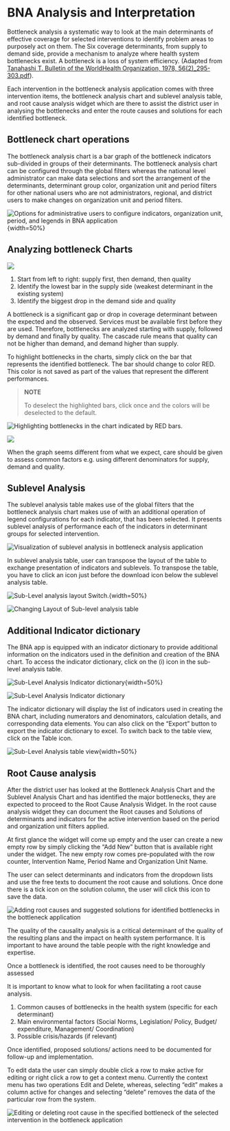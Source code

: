 # BNA Analysis and Interpretation

Bottleneck analysis a systematic way to look at the main determinants of
effective coverage for selected interventions to identify problem areas
to purposely act on them. The Six coverage determinants, from supply to
demand side, provide a mechanism to analyze where health system
bottlenecks exist. A bottleneck is a loss of system
efficiency. (Adapted from [Tanahashi T. Bulletin of the WorldHealth Organization, 1978, 56\(2\)_295-303.pdf](http://whqlibdoc.who.int/bulletin/1978/Vol56-No2/bulletin_1978_56&#40;2&#41;_295-303.pdf)).

Each intervention in the bottleneck analysis application comes with
three intervention items, the bottleneck analysis chart and sublevel
analysis table, and root cause analysis widget which are there to assist
the district user in analysing the bottlenecks and enter the route
causes and solutions for each identified bottleneck.

## Bottleneck chart operations

The bottleneck analysis chart is a bar graph of the bottleneck
indicators sub-divided in groups of their determinants. The bottleneck
analysis chart can be configured through the global filters whereas the
national level administrator can make data selections and sort the
arrangement of the determinants, determinant group color, organization
unit and period filters for other national users who are not
administrators, regional, and district users to make changes on
organization unit and period filters.

![Options for administrative users to configure indicators, organization unit, period, and legends in BNA application](resources/images/image33.png){width=50%}


## Analyzing bottleneck Charts

![](resources/images/image13.png)

1.  Start from left to right: supply first, then demand, then quality
2.  Identify the lowest bar in the supply side (weakest determinant in
    the existing system)
3.  Identify the biggest drop in the demand side and quality

A bottleneck is a significant gap or drop in coverage determinant
between the expected and the observed. Services must be available first
before they are used. Therefore, bottlenecks are analyzed starting with
supply, followed by demand and finally by quality. The cascade rule
means that quality can not be higher than demand, and demand higher than
supply.

To highlight bottlenecks in the charts, simply click on the bar that
represents the identified bottleneck. The bar should change to color
RED.  This color is not saved as part of the values that represent the
different performances.

> **NOTE**
>
> To deselect the highlighted bars, click once
and the colors will be deselected to the default.

![Highlighting bottlenecks in the chart indicated by RED bars.](resources/images/image38.png)

![](resources/images/image37.png)

When the graph seems different from what we expect, care should be given
to assess common factors e.g. using different denominators for supply,
demand and quality.

## Sublevel Analysis

The sublevel analysis table makes use of the global filters that the
bottleneck analysis chart makes use of with an additional operation of
legend configurations for each indicator, that has been selected. It
presents sublevel analysis of performance each of the indicators in
determinant groups for selected intervention.

![Visualization of sublevel analysis in bottleneck analysis application](resources/images/image19.png)

In sublevel analysis table, user can transpose the layout  of the table
to exchange presentation of indicators and sublevels. To transpose the
table, you have to click an icon just before the download icon below the
sublevel analysis table.

![Sub-Level analysis layout Switch.](resources/images/image2.png){width=50%}

![Changing Layout of Sub-level analysis table](resources/images/image30.png)

## Additional Indicator dictionary

The BNA app is equipped with an indicator dictionary to provide
additional information on the indicators used in the definition and
creation of the BNA chart. To access the indicator dictionary, click on
the (i) icon in the sub-level analysis table.

![Sub-Level Analysis Indicator dictionary](resources/images/image15.png){width=50%}

![Sub-Level Analysis Indicator dictionary](resources/images/image7.png)

The indicator dictionary will display the list of indicators used in
creating the BNA chart, including numerators and denominators,
calculation details, and corresponding data elements. You can also click
on the “Export” button to export the indicator dictionary to excel. To
switch back to the table view, click on the Table icon.

![Sub-Level Analysis table view](resources/images/image16.png){width=50%}



## Root Cause analysis

After the district user has looked at the Bottleneck Analysis Chart and
the Sublevel Analysis Chart and has identified the major bottlenecks,
they are expected to proceed to the Root Cause Analysis Widget. In the
root cause analysis widget they can document the Root causes and
Solutions of determinants and indicators for the active intervention
based on the period and organization unit filters applied.

At first glance the widget will come up empty and the user can create a
new empty row by simply clicking the “Add New” button that is available
right under the widget. The new empty row comes pre-populated with the
row counter, Intervention Name, Period Name and Organization Unit Name.

The user can select determinants and indicators from the dropdown lists
and use the free texts to document the root cause and solutions. Once
done there is a tick icon on the solution column, the user will click
this icon to save the data.

![Adding root causes and suggested solutions for identified bottlenecks in the bottleneck application](resources/images/image14.png)


The quality of the causality analysis is a critical determinant of the
quality of the resulting plans and the impact on health system
performance. It is important to have around the table people with the
right knowledge and expertise.

Once a bottleneck is identified, the root causes need to be thoroughly
assessed

It is important to know what to look for when facilitating a root cause
analysis.

1.  Common causes of bottlenecks in the health system (specific for each
    determinant)
2.  Main environmental factors (Social Norms, Legislation/ Policy,
    Budget/ expenditure, Management/ Coordination)
3.  Possible crisis/hazards (if relevant)

Once identified, proposed solutions/ actions need to be documented for
follow-up and implementation.

To edit data the user can simply double click a row to make active for
editing or right click a row to get a context menu. Currently the
context menu has two operations Edit and Delete, whereas, selecting
“edit” makes a column active for changes and selecting “delete”
removes the data of the particular row from the system.

![Editing or deleting root cause in the specified bottleneck of the selected intervention in the bottleneck application](resources/images/image29.png)

